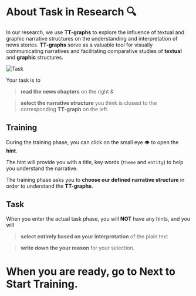 # About Task in Research 🔍

In our research, we use **TT-graphs** to explore the influence of textual and graphic narrative structures on the understanding and interpretation of news stories. **TT-graphs** serve as a valuable tool for visually communicating narratives and facilitating comparative studies of **textual** and **graphic** structures.

![Task](/user_study_narrative_sketch/images/task.png)

Your task is to

> **read the news chapters** on the right &

> **select the narrative structure** you think is closest to the corresponding **TT-graph** on the left.

## Training

During the training phase, you can click on the small eye 👁️ to open the **hint**.

The hint will provide you with a title, key words (`theme` and `entity`) to help you understand the narrative.

The training phase asks you to **choose our defined narrative structure** in order to understand the **TT-graphs**.

## Task

When you enter the actual task phase, you will **NOT** have any hints, and you will

> **select entirely based on your interpretation** of the plain text

> **write down the your reason** for your selection.

# When you are ready, go to Next to Start Training.
